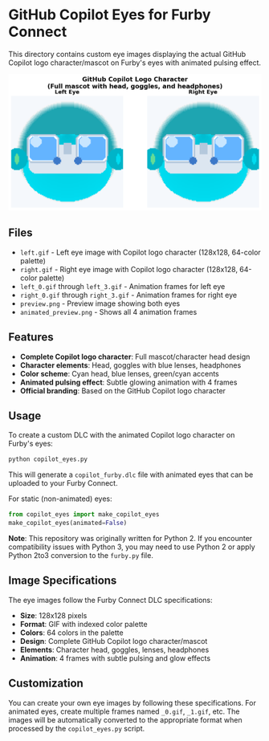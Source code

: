# GitHub Copilot Eyes for Furby Connect

This directory contains custom eye images displaying the actual GitHub Copilot logo character/mascot on Furby's eyes with animated pulsing effect.

![Copilot Eyes Preview](preview.png)

## Files

- `left.gif` - Left eye image with Copilot logo character (128x128, 64-color palette)
- `right.gif` - Right eye image with Copilot logo character (128x128, 64-color palette)
- `left_0.gif` through `left_3.gif` - Animation frames for left eye
- `right_0.gif` through `right_3.gif` - Animation frames for right eye
- `preview.png` - Preview image showing both eyes
- `animated_preview.png` - Shows all 4 animation frames

## Features

- **Complete Copilot logo character**: Full mascot/character head design
- **Character elements**: Head, goggles with blue lenses, headphones
- **Color scheme**: Cyan head, blue lenses, green/cyan accents
- **Animated pulsing effect**: Subtle glowing animation with 4 frames
- **Official branding**: Based on the GitHub Copilot logo character

## Usage

To create a custom DLC with the animated Copilot logo character on Furby's eyes:

```bash
python copilot_eyes.py
```

This will generate a `copilot_furby.dlc` file with animated eyes that can be uploaded to your Furby Connect.

For static (non-animated) eyes:

```python
from copilot_eyes import make_copilot_eyes
make_copilot_eyes(animated=False)
```

**Note**: This repository was originally written for Python 2. If you encounter compatibility issues with Python 3, you may need to use Python 2 or apply Python 2to3 conversion to the `furby.py` file.

## Image Specifications

The eye images follow the Furby Connect DLC specifications:
- **Size**: 128x128 pixels
- **Format**: GIF with indexed color palette
- **Colors**: 64 colors in the palette
- **Design**: Complete GitHub Copilot logo character/mascot
- **Elements**: Character head, goggles, lenses, headphones
- **Animation**: 4 frames with subtle pulsing and glow effects

## Customization

You can create your own eye images by following these specifications. For animated eyes, create multiple frames named `_0.gif`, `_1.gif`, etc. The images will be automatically converted to the appropriate format when processed by the `copilot_eyes.py` script.
